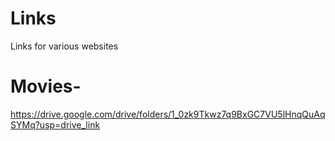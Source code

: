 # Links
Links for various websites

# Movies-
https://drive.google.com/drive/folders/1_0zk9Tkwz7q9BxGC7VU5lHnqQuAqSYMq?usp=drive_link


